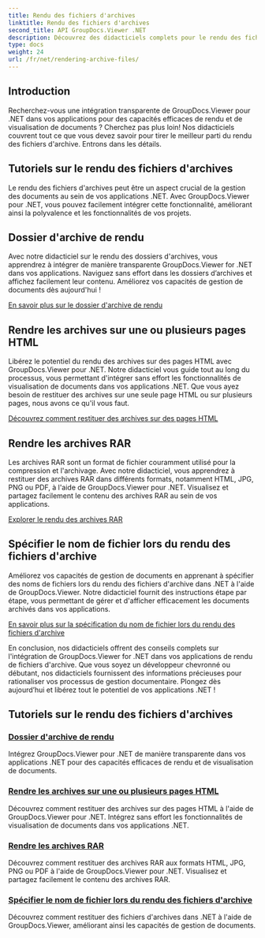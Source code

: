 ```yaml
---
title: Rendu des fichiers d'archives
linktitle: Rendu des fichiers d'archives
second_title: API GroupDocs.Viewer .NET
description: Découvrez des didacticiels complets pour le rendu des fichiers d'archives à l'aide de GroupDocs.Viewer pour .NET. Intégrez-vous de manière transparente et efficace à vos applications .NET.
type: docs
weight: 24
url: /fr/net/rendering-archive-files/
---
```

## Introduction

Recherchez-vous une intégration transparente de GroupDocs.Viewer pour .NET dans vos applications pour des capacités efficaces de rendu et de visualisation de documents ? Cherchez pas plus loin! Nos didacticiels couvrent tout ce que vous devez savoir pour tirer le meilleur parti du rendu des fichiers d'archive. Entrons dans les détails.

## Tutoriels sur le rendu des fichiers d'archives

Le rendu des fichiers d'archives peut être un aspect crucial de la gestion des documents au sein de vos applications .NET. Avec GroupDocs.Viewer pour .NET, vous pouvez facilement intégrer cette fonctionnalité, améliorant ainsi la polyvalence et les fonctionnalités de vos projets.

## Dossier d'archive de rendu

Avec notre didacticiel sur le rendu des dossiers d'archives, vous apprendrez à intégrer de manière transparente GroupDocs.Viewer for .NET dans vos applications. Naviguez sans effort dans les dossiers d’archives et affichez facilement leur contenu. Améliorez vos capacités de gestion de documents dès aujourd'hui !

[En savoir plus sur le dossier d'archive de rendu](./render-archive-folder/)

## Rendre les archives sur une ou plusieurs pages HTML

Libérez le potentiel du rendu des archives sur des pages HTML avec GroupDocs.Viewer pour .NET. Notre didacticiel vous guide tout au long du processus, vous permettant d'intégrer sans effort les fonctionnalités de visualisation de documents dans vos applications .NET. Que vous ayez besoin de restituer des archives sur une seule page HTML ou sur plusieurs pages, nous avons ce qu'il vous faut.

[Découvrez comment restituer des archives sur des pages HTML](./render-archives-html/)

## Rendre les archives RAR

Les archives RAR sont un format de fichier couramment utilisé pour la compression et l'archivage. Avec notre didacticiel, vous apprendrez à restituer des archives RAR dans différents formats, notamment HTML, JPG, PNG ou PDF, à l'aide de GroupDocs.Viewer pour .NET. Visualisez et partagez facilement le contenu des archives RAR au sein de vos applications.

[Explorer le rendu des archives RAR](./render-rar/)

## Spécifier le nom de fichier lors du rendu des fichiers d'archive

Améliorez vos capacités de gestion de documents en apprenant à spécifier des noms de fichiers lors du rendu des fichiers d'archive dans .NET à l'aide de GroupDocs.Viewer. Notre didacticiel fournit des instructions étape par étape, vous permettant de gérer et d'afficher efficacement les documents archivés dans vos applications.

[En savoir plus sur la spécification du nom de fichier lors du rendu des fichiers d'archive](./specify-filename-render-archive/)

En conclusion, nos didacticiels offrent des conseils complets sur l'intégration de GroupDocs.Viewer for .NET dans vos applications de rendu de fichiers d'archive. Que vous soyez un développeur chevronné ou débutant, nos didacticiels fournissent des informations précieuses pour rationaliser vos processus de gestion documentaire. Plongez dès aujourd’hui et libérez tout le potentiel de vos applications .NET !
## Tutoriels sur le rendu des fichiers d'archives
### [Dossier d'archive de rendu](./render-archive-folder/)
Intégrez GroupDocs.Viewer pour .NET de manière transparente dans vos applications .NET pour des capacités efficaces de rendu et de visualisation de documents.
### [Rendre les archives sur une ou plusieurs pages HTML](./render-archives-html/)
Découvrez comment restituer des archives sur des pages HTML à l'aide de GroupDocs.Viewer pour .NET. Intégrez sans effort les fonctionnalités de visualisation de documents dans vos applications .NET.
### [Rendre les archives RAR](./render-rar/)
Découvrez comment restituer des archives RAR aux formats HTML, JPG, PNG ou PDF à l'aide de GroupDocs.Viewer pour .NET. Visualisez et partagez facilement le contenu des archives RAR.
### [Spécifier le nom de fichier lors du rendu des fichiers d'archive](./specify-filename-render-archive/)
Découvrez comment restituer des fichiers d'archives dans .NET à l'aide de GroupDocs.Viewer, améliorant ainsi les capacités de gestion de documents.